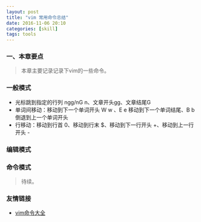 ```yaml
---
layout: post
title: "vim 常用命令总结"
date: 2016-11-06 20:10
categories: [skill]
tags: tools
---
```


### 一、本章要点

> 本章主要记录记录下vim的一些命令。

### 一般模式


* 光标跳到指定的行列 ngg/nG n、文章开头gg、文章结尾G
* 单词间移动：移动到下一个单词开头 W w 、E e 移动到下一个单词结尾、B b 倒退到上一个单词开头
* 行移动：移动到行首 0、移动到行末 $、移动到下一行开头 +、移动到上一行开头 -


### 编辑模式

### 命令模式


> 待续。

### 友情链接
* [vim命令大全](http://www.jeizas.me)
